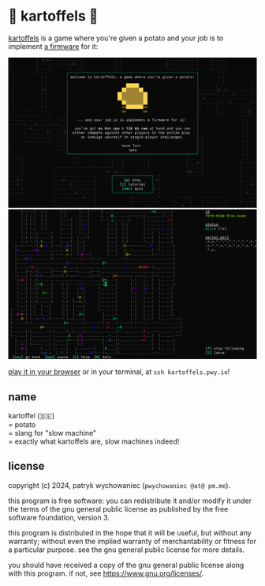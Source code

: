 # 🥔 kartoffels 🥔

[kartoffels](https://kartoffels.pwy.io) is a game where you're given a potato
and your job is to implement [a firmware](https://github.com/patryk27/kartoffel)
for it:

![](./readme/intro-v5.png)
![](./readme/intro-v6.png)

[play it in your browser](https://kartoffels.pwy.io) or in your terminal, at
`ssh kartoffels.pwy.io`!

## name

kartoffel (🇩🇪)    
= potato    
= slang for "slow machine"    
= exactly what kartoffels are, slow machines indeed!

## license

copyright (c) 2024, patryk wychowaniec (`pwychowaniec @at@ pm.me`).

this program is free software: you can redistribute it and/or modify it under
the terms of the gnu general public license as published by the free software
foundation, version 3.

this program is distributed in the hope that it will be useful, but without any
warranty; without even the implied warranty of merchantability or fitness for a
particular purpose. see the gnu general public license for more details.

you should have received a copy of the gnu general public license along with
this program. if not, see <https://www.gnu.org/licenses/>. 
